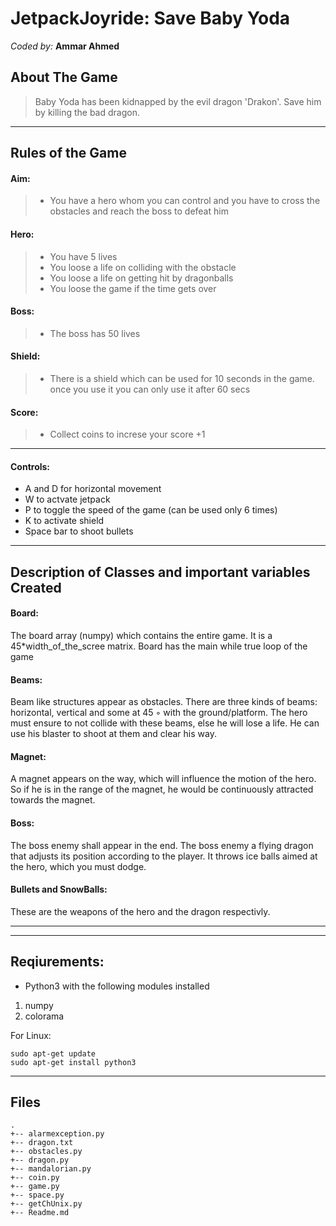 JetpackJoyride: Save Baby Yoda
===================
*Coded by:*
**Ammar Ahmed**

About The Game
-------------

>Baby Yoda has been kidnapped by the evil dragon 'Drakon'. Save him by killing the bad dragon.
----------


Rules of the Game
-------------------

#### Aim:
> - You have a hero whom you can control and you have to cross the obstacles and reach the boss to defeat him
#### Hero:
> - You have 5 lives
> - You loose a life on colliding with the obstacle
> - You loose a life on getting hit by dragonballs
> - You loose the game if the time gets over
#### Boss:
> - The boss has 50 lives
#### Shield:
> - There is a shield which can be used for 10 seconds in the game. once you use it you can only use it after 60 secs
#### Score:
> - Collect coins to increse your score +1
------------------------
#### Controls:
- A and D for horizontal movement
- W to actvate jetpack
- P to toggle the speed of the game (can be used only 6 times)
- K to activate shield
- Space bar to shoot bullets 
------------------------

Description of Classes and important variables Created
--------------------------------------------
#### Board:
The board array (numpy) which contains the entire game. It is a 45*width_of_the_scree matrix. Board has the main while true loop of the game
#### Beams:
Beam like structures appear as obstacles. There
are three kinds of beams: horizontal, vertical and some at 45 ◦ with the ground/platform. The
hero must ensure to not collide with these beams, else he will lose a life. He can use his
blaster to shoot at them and clear his way.
#### Magnet:
A magnet appears on the way, which will influence the motion of the
hero. So if he is in the range of the magnet, he would be continuously attracted towards
the magnet.
#### Boss:
The boss enemy shall appear in the end. The boss enemy a flying dragon that adjusts its
position according to the player. It throws ice balls aimed at the hero, which you must dodge.
#### Bullets and SnowBalls:
These are the weapons of the hero and the dragon respectivly.
__________________

___________________

Reqiurements:
--------------------
- Python3 with the following modules installed
1) numpy
2) colorama

For Linux:
```
sudo apt-get update
sudo apt-get install python3
```

------------
Files
--------------
```
.
+-- alarmexception.py
+-- dragon.txt  
+-- obstacles.py
+-- dragon.py
+-- mandalorian.py
+-- coin.py
+-- game.py
+-- space.py
+-- getChUnix.py
+-- Readme.md
```










